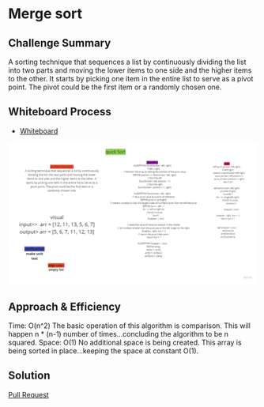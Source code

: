 # Merge sort
## Challenge Summary
A sorting technique that sequences a list by continuously dividing the list into two parts and moving the lower items to one side and the higher items to the other. It starts by picking one item in the entire list to serve as a pivot point. The pivot could be the first item or a randomly chosen one.


## Whiteboard Process
<!-- Embedded whiteboard image -->
+ [ Whiteboard   ]()

![](../img/qui.jpg)

## Approach & Efficiency
<!-- What approach did you take? Why? What is the Big O space/time for this approach? -->
Time: O(n^2)
The basic operation of this algorithm is comparison. This will happen n * (n-1) number of times…concluding the algorithm to be n squared.
Space: O(1)
No additional space is being created. This array is being sorted in place…keeping the space at constant O(1).
## Solution
<!-- Show how to run your code, and examples of it in action -->
[Pull Request](https://github.com/mohammadsilwadi/data-structures-and-algorithms/pull/38)
